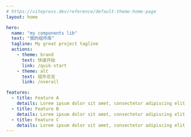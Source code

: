 ```yaml
---
# https://vitepress.dev/reference/default-theme-home-page
layout: home

hero:
  name: "my components lib"
  text: "我的组件库"
  tagline: My great project tagline
  actions:
    - theme: brand
      text: 快速开始
      link: /quik-start
    - theme: alt
      text: 组件总览
      link: /overall

features:
  - title: Feature A
    details: Lorem ipsum dolor sit amet, consectetur adipiscing elit
  - title: Feature B
    details: Lorem ipsum dolor sit amet, consectetur adipiscing elit
  - title: Feature C
    details: Lorem ipsum dolor sit amet, consectetur adipiscing elit
---
```

